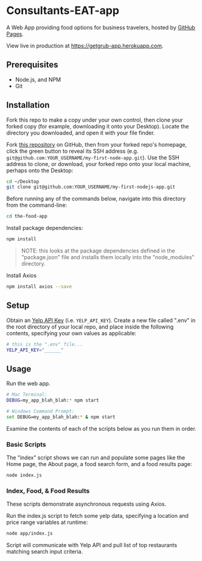 # Consultants-EAT-app

A Web App providing food options for business travelers, hosted by [GitHub Pages](https://pages.github.com/).

View live in production at https://getgrub-app.herokuapp.com.

## Prerequisites

  + Node.js, and NPM
  + Git

## Installation

Fork this repo to make a copy under your own control, then clone your forked copy (for example, downloading it onto your Desktop). Locate the directory you downloaded, and open it with your file finder.

Fork [this repository](https://github.com/ericavan/The-Food-App) on GitHub, then from your forked repo's homepage, click the green button to reveal its SSH address (e.g. `git@github.com:YOUR_USERNAME/my-first-node-app.git`). Use the SSH address to clone, or download, your forked repo onto your local machine, perhaps onto the Desktop:

```sh
cd ~/Desktop
git clone git@github.com:YOUR_USERNAME/my-first-nodejs-app.git
```
Before running any of the commands below, navigate into this directory from the command-line:
```sh
cd the-food-app
```
Install package dependencies:
```sh
npm install
```
> NOTE: this looks at the package dependencies defined in the "package.json" file and installs them locally into the "node_modules" directory.

Install Axios
```sh
npm install axios --save
```

## Setup
Obtain an [Yelp API Key](https://www.yelp.com/developers/documentation/v3/authentication) (i.e. `YELP_API_KEY`).
Create a new file called ".env" in the root directory of your local repo, and place inside the following contents, specifying your own values as applicable:
```sh
# this is the ".env" file...
YELP_API_KEY="______"
```

## Usage

Run the web app.

```sh
# Mac Terminal:
DEBUG=my_app_blah_blah:* npm start

# Windows Command Prompt:
set DEBUG=my_app_blah_blah:* & npm start
```

Examine the contents of each of the scripts below as you run them in order.

### Basic Scripts

The "index" script shows we can run and populate some pages like the Home page, the About page, a food search form, and a food results page:

```sh
node index.js
```

### Index, Food, & Food Results

These scripts demonstrate asynchronous requests using Axios.

Run the index.js script to fetch some yelp data, specifying a location and price range variables at runtime:

```sh
node app/index.js
```
Script will communicate with Yelp API and pull list of top restaurants matching search input criteria.


